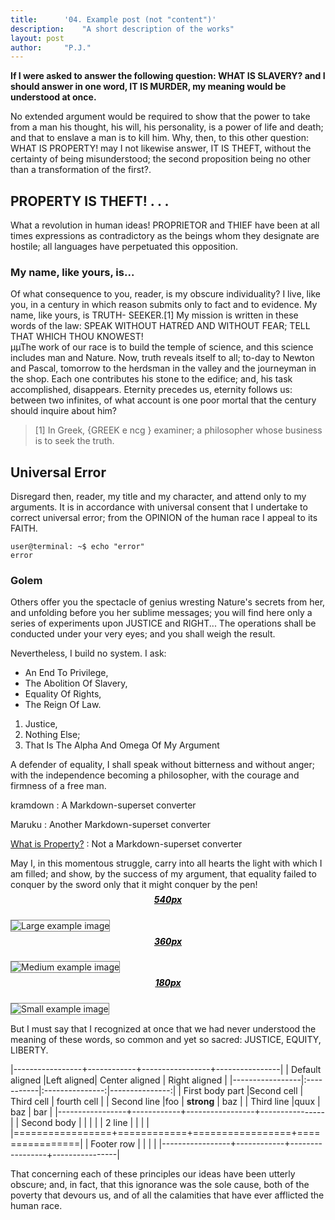 ```yaml
---
title:		'04. Example post (not "content")'
description:	"A short description of the works"
layout: post
author:		"P.J."
---
```


<style>
  img {
  border: solid grey 1px;
}

  h5 {
  text-align: center;
  color: #000;
  text-decoration: underline;
  margin-top: -7px;
}
</style>

**If I were asked to answer the following question: WHAT IS SLAVERY? and I should answer in one word, IT IS MURDER, my meaning would be understood at once.**

No extended argument would be required to show that the power to take from a man his thought, his will, his personality, is a power of life and death; and that to enslave a man is to kill him. Why, then, to this other question: WHAT IS PROPERTY! may I not likewise answer, IT IS THEFT, without the certainty of being misunderstood; the second proposition being no other than a transformation of the first?.

## PROPERTY IS THEFT! . . .
What a revolution in human ideas! PROPRIETOR and THIEF have been at all times expressions as contradictory as the beings whom they designate are hostile; all languages have perpetuated this opposition.

### My name, like yours, is...
Of what consequence to you, reader, is my obscure individuality? I live, like you, in a century in which reason submits only to fact and to evidence. My name, like yours, is TRUTH- SEEKER.[1] My mission is written in these words of the law: SPEAK WITHOUT HATRED AND WITHOUT FEAR; TELL THAT WHICH THOU KNOWEST!  
µµThe work of our race is to build the temple of science, and this science includes man and Nature. Now, truth reveals itself to all; to-day to Newton and Pascal, tomorrow to the herdsman in the valley and the journeyman in the shop. Each one contributes his stone to the edifice; and, his task accomplished, disappears. Eternity precedes us, eternity follows us: between two infinites, of what account is one poor mortal that the century should inquire about him?

> [1] In Greek, {GREEK e ncg } examiner; a philosopher whose business is to seek the truth.

## Universal Error
Disregard then, reader, my title and my character, and attend only to my arguments. It is in accordance with universal consent that I undertake to correct universal error; from the OPINION of the human race I appeal to its FAITH.

```
user@terminal: ~$ echo "error"
error
```  


### Golem
Others offer you the spectacle of genius wresting Nature's secrets from her, and unfolding before you her sublime messages; you will find here only a series of experiments upon JUSTICE and RIGHT... The operations shall be conducted under your very eyes; and you shall weigh the result.

Nevertheless, I build no system. I ask:

* An End To Privilege, 
* The Abolition Of Slavery, 
* Equality Of Rights,
* The Reign Of Law.

1. Justice, 
2. Nothing Else; 
3. That Is The Alpha And Omega Of My Argument

A defender of equality, I shall speak without bitterness and without anger; with the independence becoming a philosopher, with the courage and firmness of a free man.

kramdown
: A Markdown-superset converter

Maruku
: Another Markdown-superset converter

[What is Property?](https://en.wikisource.org/wiki/What_is_Property%3F "By P.J. Proudhon.")
: Not a Markdown-superset converter

May I, in this momentous struggle, carry into all hearts the light with which I am filled; and show, by the success of my argument, that equality failed to conquer by the sword only that it might conquer by the pen!

##### 540px #
![Large example image](https://upload.wikimedia.org/wikipedia/commons/thumb/3/37/Placeholder_4-3.svg/540px-Placeholder_4-3.svg.png "Large example image")

##### 360px #
![Medium example image](https://upload.wikimedia.org/wikipedia/commons/thumb/3/37/Placeholder_4-3.svg/360px-Placeholder_4-3.svg.png "Medium example image")

##### 180px #
![Small example image](https://upload.wikimedia.org/wikipedia/commons/thumb/3/37/Placeholder_4-3.svg/180px-Placeholder_4-3.svg.png "Small example image")

But I must say that I recognized at once that we had never understood the meaning of these words, so common and yet so sacred: JUSTICE, EQUITY, LIBERTY.

|-----------------+------------+-----------------+----------------|
| Default aligned |Left aligned| Center aligned  | Right aligned  |
|-----------------|:-----------|:---------------:|---------------:|
| First body part |Second cell | Third cell      | fourth cell    |
| Second line     |foo         | **strong**      | baz            |
| Third line      |quux        | baz             | bar            |
|-----------------+------------+-----------------+----------------|
| Second body     |            |                 |                |
| 2 line          |            |                 |                |
|=================+============+=================+================|
| Footer row      |            |                 |                |
|-----------------+------------+-----------------+----------------|

That concerning each of these principles our ideas have been utterly obscure; and, in fact, that this ignorance was the sole cause, both of the poverty that devours us, and of all the calamities that have ever afflicted the human race.

